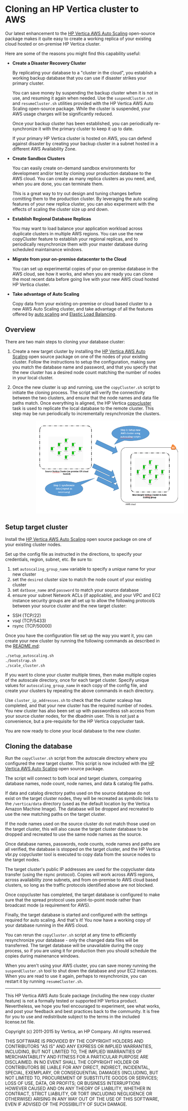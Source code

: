 # Cloning an HP Vertica cluster to AWS

Our latest enhancement to the [HP Vertica AWS Auto Scaling](https://community.dev.hp.com/t5/Vertica-Blog/Automatic-Vertica-Scaling-and-Node-Replacement-on-AWS/ba-p/230468) open-source package makes it quite easy to create a working replica of your existing cloud hosted or on-premise HP Vertica cluster.
 
Here are some of the reasons you might find this capability useful:
 
- **Create a Disaster Recovery Cluster**

  By replicating your database to a "cluster in the cloud", you establish a working backup database that you can use if disaster strikes your primary cluster.

  You can save money by suspending the backup cluster when it is not in use, and resuming it again when needed. Use the `suspendCluster.sh` and `resumeCluster.sh` utilities provided with the HP Vertica AWS Auto Scaling open-source package. While the cluster is suspended, your AWS usage charges will be significantly reduced.

  Once your backup cluster has been established, you can periodically re-synchronize it with the primary cluster to keep it up to date.  

  If your primary HP Vertica cluster is hosted on AWS, you can defend against disaster by creating your backup cluster in a subnet hosted in a different AWS Availability Zone.


- **Create Sandbox Clusters**

  You can easily create on-demand sandbox environments for development and/or test by cloning your production database to the AWS cloud. You can create as many replica clusters as you need, and, when you are done, you can terminate them. 

  This is a great way to try out design and tuning changes before comitting them to the production cluster. By leveraging the auto scaling features of your new replica cluster, you can also experiment with the effects of scaling the cluster size up and down.


- **Establish Regional Database Replicas**

  You may want to load balance your application workload across duplicate clusters in multiple AWS regions. You can use the new copyCluster feature to establish your regional replicas, and to periodically resynchronize them with your master database during scheduled maintainance windows. 


- **Migrate from your on-premise datacenter to the Cloud**

  You can set up experimental copies of your on-premise database in the AWS cloud, see how it works, and when you are ready you can clone the most recent data before going live with your new AWS cloud hosted HP Vertica cluster.

- **Take advantage of Auto Scaling**

  Copy data from your existing on-premise or cloud based cluster to a new AWS Auto Scaling cluster, and take advantage of all the features offered by [auto scaling](https://community.dev.hp.com/t5/Vertica-Blog/Automatic-Vertica-Scaling-and-Node-Replacement-on-AWS/ba-p/230468) and [Elastic Load Balancing](https://github.com/vertica/aws-autoscaling-vertica/blob/master/AWS-ElasticLoadBalancer-for-Vertica.md).


## Overview

There are two main steps to cloning your database cluster:

1. Create a new target cluster by installing the [HP Vertica AWS Auto Scaling](https://community.dev.hp.com/t5/Vertica-Blog/Automatic-Vertica-Scaling-and-Node-Replacement-on-AWS/ba-p/230468) open source package on one of the nodes of your existing cluster. 
Follow the instructions to setup the configuration, making sure you match the database name and password, and that you specify that the new cluster has a desired node count matching the number of nodes in your local cluster.

2. Once the new cluster is up and running, use the `copyCluster.sh` script to initiate the cloning process. The script will verify the connectivity between the two clusters, and ensure that the node names and data file paths match. Once everything is aligned, the HP Vertica [copycluster](http://my.vertica.com/docs/7.1.x/HTML/index.htm#Authoring/AdministratorsGuide/BackupRestore/CopyingTheDatabaseToAnotherCluster.htm?Highlight=copycluster) task is used to replicate the local database to the remote cluster.
This step may be run periodically to incrementally resynchronize the clusters.

 
<img style="margin-left: 100px;" src="images/CopyCluster.png" alt="Architecture" height="300" width="480">


## Setup target cluster

Install the [HP Vertica AWS Auto Scaling](https://community.dev.hp.com/t5/Vertica-Blog/Automatic-Vertica-Scaling-and-Node-Replacement-on-AWS/ba-p/230468) open source package on one of your existing cluster nodes. 

Set up the config file as instructed in the directions, to specify your credentials, region, subnet, etc. 
Be sure to:  
1. set `autoscaling_group_name` variable to specify a *unique* name for your new cluster  
2. set the `desired` cluster size to match the node count of your existing cluster  
3. set `datbase_name` and `password` to match your source database  
4. ensure your subnet Network ACLs (if applicable), and your VPC and EC2 instance security groups are all set up to allow the following protocols between your source cluster and the new target cluster:
  - SSH (TCP/22)  
  - vsql (TCP/5433)  
  - rsync (TCP/50000)  

Once you have the configuration file set up the way you want it, you can create your new cluster by running the following commands as described in the [README.md](https://github.com/vertica/aws-autoscaling-vertica/blob/master/README.md):
```
./setup_autoscaling.sh
./bootstrap.sh
./scale_cluster.sh
```

If you want to clone your cluster multiple times, then make multiple copies of the autoscale directory, once for each target cluster. Specify unique values for `autoscaling_group_name` in each copy of the config file, and create your clusters by repeating the above commands in each directory. 

Use `cluster_ip_addresses.sh` to check that the cluster scaleup has completed, and that your new cluster has the required number of nodes.
You new cluster has also been set up with passwordless ssh access from your source cluster nodes, for the dbadmin user. This is not just a convenience, but a pre-requisite for the HP Vertica copycluster task.

You are now ready to clone your local database to the new cluster.


## Cloning the database

Run the `copyCluster.sh` script from the autoscale directory where you configured the new target cluster. This script is now included with the [HP Vertica AWS Auto Scaling](https://community.dev.hp.com/t5/Vertica-Blog/Automatic-Vertica-Scaling-and-Node-Replacement-on-AWS/ba-p/230468) open source package.

The script will connect to both local and target clusters, comparing database names, node count, node names, and data & catalog file paths.  

If data and catalog directory paths used on the source database do not exist on the target cluster nodes, they will be recreated as symbolic links to the `/vertica/data` directory (used as the default location by the Vertica Amazon Machine Image). The database will be dropped and recreated to use the new matching paths on the target cluster.

If the node names used on the source cluster do not match those used on the target cluster, this will also cause the target cluster database to be dropped and recreated to use the same node names as the source.  

Once database names, passwords, node counts, node names and paths are all verified, the database is stopped on the target cluster, and the HP Vertica vbr.py copycluster tool is executed to copy data from the source nodes to the target nodes.

The target cluster's public IP addresses are used for the copycluster data transfer (using the rsync protocol). Copies will work across AWS regions, across availability zone subnets, and from on-premise to AWS cloud based clusters, so long as the traffic protocols identified above are not blocked. 

Once copycluster has completed, the target database is configured to make sure that the spread protocol uses point-to-point mode rather than broadcast mode (a requirement for AWS). 

Finally, the target database is started and configured with the settings required for auto scaling. And that's it! You now have a working copy of your database running in the AWS cloud. 

You can rerun the `copyCluster.sh` script at any time to efficiently resynchronize your database - only the changed data files will be transferred. 
The target database will be unavailable during the copy process, so if you are using it for production then you should schedule the copies during mainenance windows.

When you aren't using your AWS cluster, you can save money running the `suspendCluster.sh` tool to shut down the database and your EC2 instances. When you are read to use it again, perhaps to resynchronize, you can restart it by running `resumeCluster.sh`.

-------------

This HP Vertica AWS Auto Scale package (including the new copy cluster feature) is not a formally tested or supported HP Vertica product. Nevertheless, we hope you feel encouraged to experiment, see what works, and post your feedback and best practices back to the community. It is free for you to use and redistribute subject to the terms in the included license.txt file.

Copyright (c) 2011-2015 by Vertica, an HP Company. All rights reserved.

THIS SOFTWARE IS PROVIDED BY THE COPYRIGHT HOLDERS AND CONTRIBUTORS "AS IS" AND ANY EXPRESS OR IMPLIED WARRANTIES, INCLUDING, BUT NOT LIMITED TO, THE IMPLIED WARRANTIES OF MERCHANTABILITY AND FITNESS FOR A PARTICULAR PURPOSE ARE DISCLAIMED. IN NO EVENT SHALL THE COPYRIGHT HOLDER OR CONTRIBUTORS BE LIABLE FOR ANY DIRECT, INDIRECT, INCIDENTAL, SPECIAL, EXEMPLARY, OR CONSEQUENTIAL DAMAGES (INCLUDING, BUT NOT LIMITED TO, PROCUREMENT OF SUBSTITUTE GOODS OR SERVICES; LOSS OF USE, DATA, OR PROFITS; OR BUSINESS INTERRUPTION) HOWEVER CAUSED AND ON ANY THEORY OF LIABILITY, WHETHER IN CONTRACT, STRICT LIABILITY, OR TORT (INCLUDING NEGLIGENCE OR OTHERWISE) ARISING IN ANY WAY OUT OF THE USE OF THIS SOFTWARE, EVEN IF ADVISED OF THE POSSIBILITY OF SUCH DAMAGE.





 

 








 







